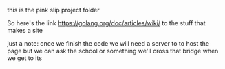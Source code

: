this is the pink slip project folder

So here's the link https://golang.org/doc/articles/wiki/ to the  stuff that makes a site

just a note: once we finish the code we will need a server to to host the page but we can ask the school or something we'll cross that bridge when we get to its
